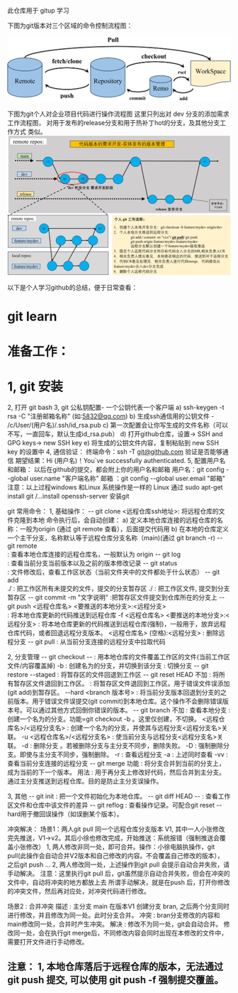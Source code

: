 此仓库用于 gitup 学习

下图为git版本对三个区域的命令控制流程图：

![本地路径](./picture/flow_chart.png "md图片插入")

下图为git个人对企业项目代码进行操作流程图
这里只列出对 dev 分支的添加需求工作流程图，
对用于发布的release分支和用于热补丁hot的分支，及其他分支工作方式 类似。
![本地路径](./picture/branch_management_chart.png "md图片插入")


以下是个人学习github的总结，便于日常查看：

# git learn

# 准备工作：
# 1, git 安装
2, 打开 git bash
3, git 公私钥配置- 一个公钥代表一个客户端
	a) ssh-keygen -t rsa -C "注册邮箱名称" (如:5832@qq.com)
	b) 生成ssh通信用的公钥文件 - /c/User/(用户名)/.ssh/id_rsa.pub
	c) 第一次配置会让你写生成的文件名称（可以不写，一直回车，默认生成id_rsa.pub）
	d) 打开github仓库，设置-> SSH and GPG keys-> new SSH key
	e) 将生成的公钥文件内容，复制粘贴到 new SSH key 的设置中
4, 通信验证：
	终端命令：ssh -T git@github.com 验证是否能够通信
	期望结果：Hi (用户名)！You`ve successfully authenticated.
5, 配置用户名和邮箱：
	以后在github的提交，都会附上你的用户名和邮箱
	用户名：git config --global user.name "客户端名称"
	邮箱  ：git config --global user.email "邮箱"
注意：以上过程windows 和Linux 系统操作是一样的
	Linux 通过 sudo apt-get install git /...install openssh-server 安装git


git 常用命令：
1, 基础操作：
-- git clone 
	<远程仓库ssh地址>: 将远程仓库的文件克隆到本地
		命令执行后，会自动创建：
		a) 定义本地仓库连接的远程仓库的名称：一般为origin (通过 git remote 查看），后面提交代码用
		b) 在本地的仓库定义一个主干分支，名称默认等于远程仓库分支名称（main)(通过 git branch -r)
-- git remote	
			: 查看本地仓库连接的远程仓库名，一般默认为 origin
-- git log	
			: 查看当前分支当前版本以及之前的版本修改记录
-- git status	
			: 文件修改后，查看工作区状态（当前文件夹中的文件都处于什么状态）
-- git add	
	./		: 把工作区所有未提交的文件，提交的分支暂存区
	./<file>	: 把工作区文件<file>, 提交到分支暂存区
-- git commit -m 
	"文字说明"	:把暂存区文件提交到仓库所在的分支上
-- git push 
	<远程仓库名> <要推送的本地分支>:<远程分支>    
			: 将本地仓库更新的代码推送到远程仓库
	-f <远程仓库名> <要推送的本地分支>:<远程分支> 
			: 将本地仓库更新的代码推送到远程仓库(强制)，一般用于，放弃远程仓库代码，或者回退远程分支版本。
	<远程仓库名> (空格):<远程分支>
			: 删除远程分支
-- git pull	
			: 从当前分支连接的远程分支中拉取代码

2, 分支管理
-- git checkout 
	-- <filename> 	: 用本地仓库的文件覆盖工作区的文件(当前工作区文件/内容覆盖掉)
	-b <name>     	: 创建名为<name>的分支，并切换到该分支
	<branch name> 	: 切换分支
-- git restore --staged
	<filename>    	: 将暂存区的文件回退到工作区
-- git reset HEAD
	不加		: 将所有暂存区文件退回到工作区。
	<filename>	: 将暂存区文件<filename>退回到工作区。用于错误文件误添加(git add)到暂存区。
	--hard <branch 版本号> 
			: 将当前分支版本回退到分支的之前版本。用于错误文件误提交(git commit)到本地仓库。这个操作不会删除错误版本号。可以通过其他方式回倒你错误的版本。
-- git branch 
	不加   		: 查看本地分支
	<name> 		: 创建一个名为<name>的分支。功能=git checkout -b <name>。这里仅创建，不切换。
	<name> <远程仓库名>/<远程分支名> 
			: 创建一个名为<name>的分支，并使其与远程分支<远程分支名>关联。
	-u <远程仓库名>/<远程分支名> 
			: 使当前分支与远程分支<远程分支名>关联。
	-d <branch name>: 删除分支 <branch name>。若被删除分支与主分支不同步，删除失败。
	-D <branch name>: 强制删除分支<branch name >。即使与主分支不同步，强制删除。
	-r     		: 查看远程分支
	-a     		: 上述同时查看
	-vv    		: 查看当前分支连接的远程分支
-- git merge <branch name> 
	功能 		: 将分支<branch name>合并到当前的分支上，成为当前的下一个版本。
	用法 		: 用于再分支上修改好代码，然后合并到主分支。通过主分支推送到远程仓库。目的是防止主分支误操作。

3, 其他
-- git init		: 把一个文件初始化为本地仓库。
-- git diff HEAD 
	-- <file>	: 查看工作区文件和仓库中该文件的差异
-- git reflog 
			: 查看操作记录。可配合git reset -- hard用于撤回误操作（如误删某个版本）。

冲突解决：
场景1：两人git pull 同一个远程仓库分支版本 V1, 其中一人小张修改完先推送，V1->v2。其后小徐也修改完成，开始推送：系统报错（强制推送会覆盖小张修改）
1, 两人修改非同一处，即可合并。操作：小徐电脑执操作，git pull(此操作会自动合并V2版本和自己修改的内容。不会覆盖自己修改的版本）， 之后git push ...
2, 两人修改同一处，上述操作到git pull 会提示自动合并失败，请手动解决。
	注意：这里执行git pull 后，git虽然提示自动合并失败，但会在冲突的文件中，自动将冲突的地方都放上去		所谓手动解决，就是在push 后，打开你修改的冲突文件，然后再对应处，对冲突代码进行修改。

场景2 : 合并冲突
	描述 : 主分支 main 在版本V1 创建分支 bran, 之后两个分支同时进行修改，并且修改为同一处。此时分支合并。
	冲突 : bran分支修改的内容和main修改同一处，合并时产生冲突。
	解决 : 
	     修改不为同一处，git会自动合并。
	     修改同一处，会在执行git merge后，不同修改内容会同时出现在本修改的文件中，需要打开文件进行手动修改。


注意：
1, 本地仓库落后于远程仓库的版本，无法通过git push 提交, 可以使用 git push -f 强制提交覆盖。
-
